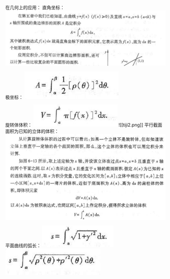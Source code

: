 在几何上的应用：
直角坐标：
![](./zhijiao.png)

极坐标：
![](./ji.png)

旋转体体积：
![](./xuanzhuanti.png)
![[tiji2.png]]
平行截面面积为已知的立体的体积：
![](./tiji3.png)

平面曲线的弧长：
![](./hu1.png)
![](./hu2.png)


